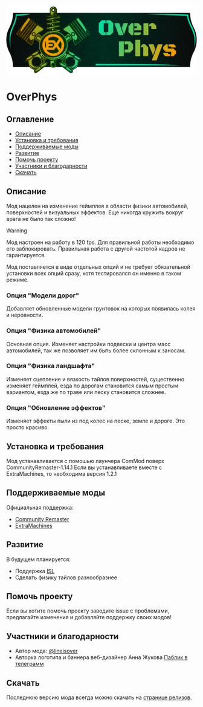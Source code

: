<div align="center">
    <img src="/assets/overphys_banner.png" alt="Logo" width="600">
  </a>
</div>

# OverPhys

## Оглавление
- [Описание](#Описание)
- [Установка и требования](#Установка-и-требования)
- [Поддерживаемые моды](#Поддерживаемые-моды)
- [Развитие](#Развитие)
- [Помочь проекту](#Помочь-проекту)
- [Участники и благодарности](#Участники-и-благодарности)
- [Скачать](#Скачать)

## Описание
Мод нацелен на изменение геймплея в области физики автомобилей, поверхностей и визуальных эффектов. Еще никогда кружить вокруг врага не было так сложно! 

> [!WARNING]
> Мод настроен на работу в 120 fps. Для правильной работы необходимо его заблокировать. Правильная работа с другой частотой кадров не гарантируется.

Мод поставляется в виде отдельных опций и не требует обязательной установки всех опций сразу, хотя тестировался он именно в таком режиме.

### Опция "Модели дорог"

Добавляет обновленные модели грунтовок на которых появилась колея и неровности.

### Опция "Физика автомобилей"

Основная опция. Изменяет настройки подвески и центра масс автомобилей, так же позволяет им быть более склонным к заносам.

### Опция "Физика ландшафта"

Изменяет сцепление и вязкость тайлов поверхностей, существенно изменяет геймплей, езда по дорогам становится самым простым вариантом, езда же по траве или песку становится сложнее.

### Опция "Обновление эффектов"

Изменяет эффекты пыли из под колес на песке, земле и дороге. Это просто красиво.

## Установка и требования

Мод устанавливается с помошью лаунчера ComMod поверх CommunityRemaster-1.14.1
Если вы устанавливаете вместе с ExtraMachines, то необходима версия 1.2.1

## Поддерживаемые моды

Официальная поддержка:
- [Community Remaster](https://github.com/DeusExMachinaTeam/EM-CommunityPatch)
- [ExtraMachines](https://github.com/lineisover/ExtraMachinesCP)

## Развитие

В будущем планируется:

- Поддержка [ISL](https://github.com/zatinu322/ImprovedStoryline)
- Сделать физику тайлов разнообразнее

## Помочь проекту

Если вы хотите помочь проекту заводите issue с проблемами, предлагайте изменения и добавляйте поддержку своих модов!

## Участники и благодарности

- Автор мода: [@lineisover](https://github.com/lineisover)
- Авторка логотипа и баннера веб-дизайнер Анна Жукова  [Паблик в телеграмм](https://t.me/DEAZ_web)

## Скачать

Последнюю версию мода всегда можно скачать на [странице релизов](https://github.com/lineisover/overphys/releases).

